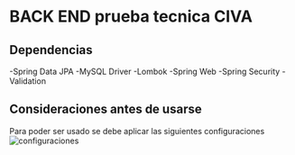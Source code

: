 # BACK END prueba tecnica CIVA

## Dependencias
-Spring Data JPA
-MySQL Driver
-Lombok 
-Spring Web
-Spring Security
-Validation 

## Consideraciones antes de usarse
Para poder ser usado se debe aplicar las siguientes configuraciones
<img src="blob:https://carbon.now.sh/b166d0f3-ef74-45de-b823-17dba2179824" alt="configuraciones"></img>
